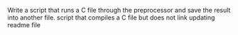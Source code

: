 Write a script that runs a C file through the preprocessor and save the result into another file.
script that compiles a C file but does not link
updating readme file
